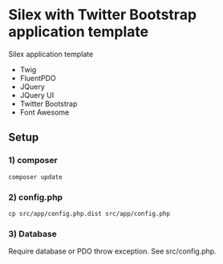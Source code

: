 Silex with Twitter Bootstrap application template
========================

Silex application template 
+ Twig 
+ FluentPDO 
+ JQuery 
+ JQuery UI 
+ Twitter Bootstrap 
+ Font Awesome

Setup
---------------

### 1) composer

    composer update

### 2) config.php

    cp src/app/config.php.dist src/app/config.php

### 3) Database

Require database or PDO throw exception. See src/config.php.
